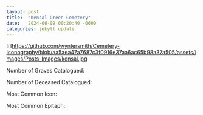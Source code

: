 ```yaml
---
layout: post
title:  "Kensal Green Cemetery"
date:   2024-06-09 00:20:40 -0600
categories: jekyll update
---
```

![]https://github.com/wyntersmith/Cemetery-Iconography/blob/aa5aea47a7687c3f0916e37aa6ac65b98a37a505/assets/images/Posts_Images/kensal.jpg

Number of Graves Catalogued:

Number of Deceased Catalogued:

Most Common Icon:

Most Common Epitaph:
